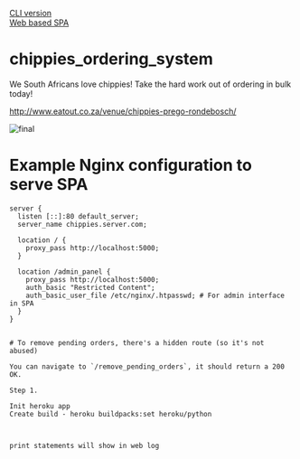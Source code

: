 [CLI version](https://github.com/JoshuaSmeda/chippies_ordering_system/tree/master) <br>
[Web based SPA](https://github.com/JoshuaSmeda/chippies_ordering_system/tree/web_app)

# chippies_ordering_system

We South Africans love chippies! Take the hard work out of ordering in bulk today!

http://www.eatout.co.za/venue/chippies-prego-rondebosch/

![final](https://user-images.githubusercontent.com/39983886/117582703-99e6f380-b103-11eb-9ace-b65cd7bd9fc6.png)


# Example Nginx configuration to serve SPA 

```
server {
  listen [::]:80 default_server;
  server_name chippies.server.com;

  location / { 
    proxy_pass http://localhost:5000;
  }

  location /admin_panel {
    proxy_pass http://localhost:5000;
    auth_basic "Restricted Content";
    auth_basic_user_file /etc/nginx/.htpasswd; # For admin interface in SPA
  }
}


# To remove pending orders, there's a hidden route (so it's not abused)

You can navigate to `/remove_pending_orders`, it should return a 200 OK.

Step 1.

Init heroku app
Create build - heroku buildpacks:set heroku/python



print statements will show in web log